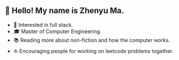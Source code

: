 ## :wave: Hello! My name is Zhenyu Ma.
- 🧐 Interested in full stack.<br>
- 🎓 Master of Computer Engineering.<br>
- 📚 Reading more about non-fiction and how the computer works.<br>
- ⛵ Encouraging people for working on leetcode problems together.<br>

